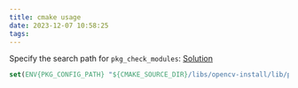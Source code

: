 ```yaml
---
title: cmake usage
date: 2023-12-07 10:58:25
tags:
---
```


Specify the search path for `pkg_check_modules`: [Solution](https://stackoverflow.com/questions/44487053/set-pkg-config-path-in-cmake)

```cmake
set(ENV{PKG_CONFIG_PATH} "${CMAKE_SOURCE_DIR}/libs/opencv-install/lib/pkgconfig")
```

